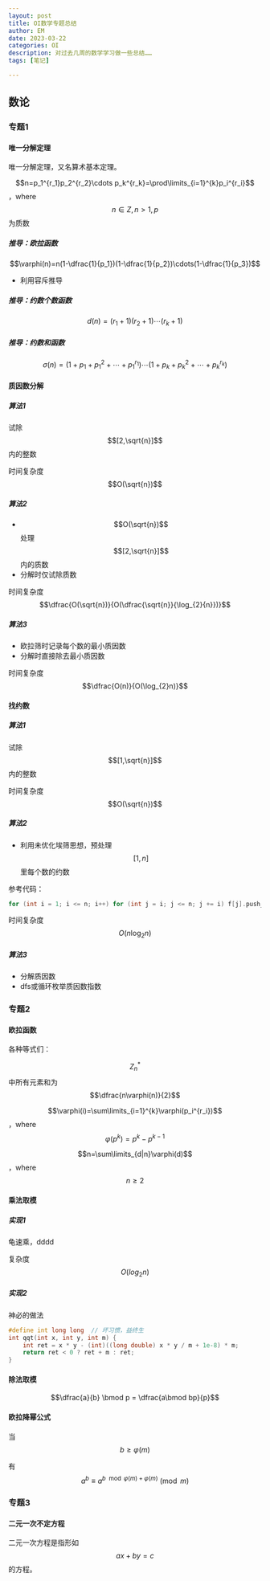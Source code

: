 ```yaml
---
layout: post
title: OI数学专题总结
author: EM
date: 2023-03-22
categories: OI
description: 对过去几周的数学学习做一些总结……
tags: [笔记]

---
```


## 数论

### 专题1

#### 唯一分解定理

唯一分解定理，又名算术基本定理。

$$n=p_1^{r_1}p_2^{r_2}\cdots p_k^{r_k}=\prod\limits_{i=1}^{k}p_i^{r_i}$$，where $$n\in Z,n>1,p$$为质数

##### 推导：欧拉函数

 $$\varphi(n)=n(1-\dfrac{1}{p_1})(1-\dfrac{1}{p_2})\cdots(1-\dfrac{1}{p_3})$$

- 利用容斥推导

##### 推导：约数个数函数 

 $$d(n)=(r_1+1)(r_2+1)\cdots(r_k+1)$$

##### 推导：约数和函数

 $$\sigma(n)=(1+p_1+p_1^{2}+\cdots+p_1^{r_1})\cdots(1+p_k+p_k^{2}+\cdots+p_k^{r_k})$$

#### 质因数分解

##### 算法1

试除$$[2,\sqrt{n}]$$内的整数

时间复杂度$$O(\sqrt{n})$$

##### 算法2

- $$O(\sqrt{n})$$处理$$[2,\sqrt{n}]$$内的质数
- 分解时仅试除质数

时间复杂度$$\dfrac{O(\sqrt{n})}{O(\dfrac{\sqrt{n}}{\log_{2}{n}})}$$

##### 算法3

- 欧拉筛时记录每个数的最小质因数
- 分解时直接除去最小质因数

时间复杂度$$\dfrac{O(n)}{O(\log_{2}n)}$$

#### 找约数

##### 算法1

试除$$[1,\sqrt{n}]$$内的整数

时间复杂度$$O(\sqrt{n})$$

##### 算法2

- 利用未优化埃筛思想，预处理$$[1,n]$$里每个数的约数

参考代码：

```c++
for (int i = 1; i <= n; i++) for (int j = i; j <= n; j += i) f[j].push_back(i);
```

时间复杂度$$O(n\log_{2}n)$$

##### 算法3

- 分解质因数
- dfs或循环枚举质因数指数

### 专题2

#### 欧拉函数

各种等式们：

$$Z_{n}^*$$中所有元素和为$$\dfrac{n\varphi(n)}{2}$$

$$\varphi(i)=\sum\limits_{i=1}^{k}\varphi(p_i^{r_i})$$，where $$\varphi(p^k)=p^k-p^{k-1}$$

$$n=\sum\limits_{d|n}\varphi(d)$$，where $$n\geq2$$

#### 乘法取模

##### 实现1

龟速乘，dddd

复杂度$$O(log_2n)$$

##### 实现2

神必的做法

```c++
#define int long long  // 坏习惯，益终生
int qqt(int x, int y, int m) {
    int ret = x * y - (int)((long double) x * y / m + 1e-8) * m;
    return ret < 0 ? ret + m : ret;
}
```

#### 除法取模

 $$\dfrac{a}{b} \bmod p = \dfrac{a\bmod bp}{p}$$

#### 欧拉降幂公式

当$$b\geq \varphi(m)$$

有$$a^b\equiv a^{b\mod\varphi(m)+ \varphi(m)}\pmod m$$

### 专题3

#### 二元一次不定方程

二元一次方程是指形如$$ax+by=c$$的方程。

